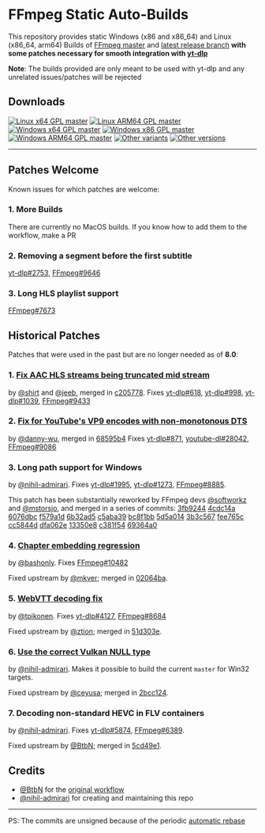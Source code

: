 # FFmpeg Static Auto-Builds


This repository provides static Windows (x86 and x86_64) and Linux (x86_64, arm64) Builds of [FFmpeg master](https://github.com/FFmpeg/FFmpeg) and [latest release branch](https://github.com/FFmpeg/FFmpeg/tree/release/7.1) **with some patches necessary for smooth integration with [yt-dlp](https://github.com/yt-dlp/yt-dlp)**

**Note**: The builds provided are only meant to be used with yt-dlp and any unrelated issues/patches will be rejected


## Downloads

[![Linux x64 GPL master](https://img.shields.io/badge/-Linux_x64-crimson.svg?style=for-the-badge&logo=linux)](https://github.com/yt-dlp/FFmpeg-Builds/releases/download/latest/ffmpeg-master-latest-linux64-gpl.tar.xz "Linux x64 GPL master")
[![Linux ARM64 GPL master](https://img.shields.io/badge/-Linux_ARM64-orangered.svg?style=for-the-badge&logo=linux)](https://github.com/yt-dlp/FFmpeg-Builds/releases/download/latest/ffmpeg-master-latest-linuxarm64-gpl.tar.xz "Linux ARM64 GPL master")
[![Windows x64 GPL master](https://img.shields.io/badge/-Windows_x64-blue.svg?style=for-the-badge&logo=windows)](https://github.com/yt-dlp/FFmpeg-Builds/releases/download/latest/ffmpeg-master-latest-win64-gpl.zip "Windows x64 GPL master")
[![Windows x86 GPL master](https://img.shields.io/badge/-Windows_x86-9cf.svg?style=for-the-badge&logo=windows)](https://github.com/yt-dlp/FFmpeg-Builds/releases/download/latest/ffmpeg-master-latest-win32-gpl.zip "Windows x86 GPL master")
[![Windows ARM64 GPL master](https://img.shields.io/badge/-Windows_arm64-lightblue.svg?style=for-the-badge&logo=windows)](https://github.com/yt-dlp/FFmpeg-Builds/releases/download/latest/ffmpeg-master-latest-winarm64-gpl.zip "Windows ARM64 GPL master")
[![Other variants](https://img.shields.io/badge/-Other-grey.svg?style=for-the-badge)](https://github.com/yt-dlp/FFmpeg-Builds/wiki/Latest "All variants")
[![Other versions](https://img.shields.io/badge/-Old_Versions-lightgrey.svg?style=for-the-badge)](https://github.com/yt-dlp/FFmpeg-Builds/releases "All releases")

---




## Patches Welcome
Known issues for which patches are welcome:

### 1. More Builds

There are currently no MacOS builds. If you know how to add them to the workflow, make a PR

### 2. Removing a segment before the first subtitle

[yt-dlp#2753](https://github.com/yt-dlp/yt-dlp/issues/2753), [FFmpeg#9646](https://trac.ffmpeg.org/ticket/9646)

### 3. Long HLS playlist support
[FFmpeg#7673](https://trac.ffmpeg.org/ticket/7673)


<!--
## Patches Applied
These patches have been applied to the builds:
-->



<!--
## Release-only patches
Patches that have been merged in FFmpeg master, but not in FFmpeg's latest release:
-->



## Historical Patches
Patches that were used in the past but are no longer needed as of **8.0**:

### 1. [Fix AAC HLS streams being truncated mid stream](https://patchwork.ffmpeg.org/project/ffmpeg/patch/20210927213133.28258-1-jeebjp@gmail.com)

by [@shirt](https://github.com/shirt-dev) and [@jeeb](https://github.com/jeeb), merged in [c205778](https://github.com/FFmpeg/FFmpeg/commit/c20577806f0a161c6867e72f884d020a253de10a).
Fixes [yt-dlp#618](https://github.com/yt-dlp/yt-dlp/issues/618), [yt-dlp#998](https://github.com/yt-dlp/yt-dlp/issues/998), [yt-dlp#1039](https://github.com/yt-dlp/yt-dlp/issues/1039), [FFmpeg#9433](https://trac.ffmpeg.org/ticket/9433)

### 2. [Fix for YouTube's VP9 encodes with non-monotonous DTS](https://ffmpeg.org/pipermail/ffmpeg-devel/2021-May/280189.html)

by [@danny-wu](https://github.com/danny-wu), merged in [68595b4](https://github.com/FFmpeg/FFmpeg/commit/68595b46cb374658432fff998e82e5ff434557ac)
Fixes [yt-dlp#871](https://github.com/yt-dlp/yt-dlp/issues/871), [youtube-dl#28042](https://github.com/ytdl-org/youtube-dl/issues/28042), [FFmpeg#9086](https://trac.ffmpeg.org/ticket/9086)

### 3. Long path support for Windows

by [@nihil-admirari](https://github.com/nihil-admirari).
Fixes [yt-dlp#1995](https://github.com/yt-dlp/yt-dlp/issues/1995),
[yt-dlp#1273](https://github.com/yt-dlp/yt-dlp/issues/1273),
[FFmpeg#8885](https://trac.ffmpeg.org/ticket/8885).

This patch has been substantially reworked by FFmpeg devs
[@softworkz](https://github.com/softworkz) and
[@mstorsjo](https://github.com/mstorsjo),
and merged in a series of commits:
[3fb9244](https://github.com/FFmpeg/FFmpeg/commit/3fb924464244bc317a5d19ab25625ae35abde512)
[4cdc14a](https://github.com/FFmpeg/FFmpeg/commit/4cdc14aa955805931b918d30d9c7349ab924dd52)
[6076dbc](https://github.com/FFmpeg/FFmpeg/commit/6076dbcb55d0c9b6693d1acad12a63f7268301aa)
[f579a1d](https://github.com/FFmpeg/FFmpeg/commit/f579a1d08b269b6dfc89596af20582c01950adb2)
[6b32ad5](https://github.com/FFmpeg/FFmpeg/commit/6b32ad59c8fe16fc792ca5a468b95ce5232ff6d1)
[c5aba39](https://github.com/FFmpeg/FFmpeg/commit/c5aba39a041fdaac267fc8c6a2ef745a94a2b0da)
[bc8f1bb](https://github.com/FFmpeg/FFmpeg/commit/bc8f1bbe233b435dc474df272dac0b5b6d0ef536)
[5d5a014](https://github.com/FFmpeg/FFmpeg/commit/5d5a01419928d0c00bae54f730eede150cd5b268)
[3b3c567](https://github.com/FFmpeg/FFmpeg/commit/3b3c567ad3d45a3f5d90668a1dd32f11b89fc4b5)
[fee765c](https://github.com/FFmpeg/FFmpeg/commit/fee765c2078ba03e346e311c86a447a116fe8c5f)
[cc5844d](https://github.com/FFmpeg/FFmpeg/commit/cc5844da988fb7ca1051775a3dac43de77bf3881)
[dfa062e](https://github.com/FFmpeg/FFmpeg/commit/dfa062ed3cae1d7ae3fdc52c7adda09cfc2e29b9)
[13350e8](https://github.com/FFmpeg/FFmpeg/commit/13350e81fd43cbd1aa3bbb7ed567e7dc7dd2b7f5)
[c381f54](https://github.com/FFmpeg/FFmpeg/commit/c381f5412fe810bd8118123aed9bd4f76b75b59d)
[69364a0](https://github.com/FFmpeg/FFmpeg/commit/69364a06c65d3437e8158cdffd98c2f6d1b84dd2)

### 4. [Chapter embedding regression](https://ffmpeg.org/pipermail/ffmpeg-devel/2023-October/316365.html)

by [@bashonly](https://github.com/bashonly).
Fixes [FFmpeg#10482](https://trac.ffmpeg.org/ticket/10482)

Fixed upstream by [@mkver](https://github.com/mkver); merged in [02064ba](https://github.com/FFmpeg/FFmpeg/commit/02064ba3a37754183cf7e7a4c1ffd3cdf971b5dc).

### 5. [WebVTT decoding fix](https://ffmpeg.org/pipermail/ffmpeg-devel/2022-May/296353.html)

by [@tpikonen](https://github.com/tpikonen).
Fixes [yt-dlp#4127](https://github.com/yt-dlp/yt-dlp/issues/4127), [FFmpeg#8684](https://trac.ffmpeg.org/ticket/8684)

Fixed upstream by [@ztion](https://github.com/ztion); merged in [51d303e](https://github.com/FFmpeg/FFmpeg/commit/51d303e20cbb0874172f50b5172c515a973587d4).

### 6. [Use the correct Vulkan NULL type](https://lists.ffmpeg.org/pipermail/ffmpeg-devel/2024-September/333751.html)

by [@nihil-admirari](https://github.com/nihil-admirari). Makes it possible to build the current `master` for Win32 targets.

Fixed upstream by [@ceyusa](https://github.com/ceyusa); merged in [2bcc124](https://github.com/FFmpeg/FFmpeg/commit/2bcc124e1a49e27b6a42b1d0ab1cac23568c3ca2).

### 7. Decoding non-standard HEVC in FLV containers

by [@nihil-admirari](https://github.com/nihil-admirari).
Fixes [yt-dlp#5874](https://github.com/yt-dlp/yt-dlp/issues/5874),
[FFmpeg#6389](https://trac.ffmpeg.org/ticket/6389).

Fixed upstream by [@BtbN](https://github.com/BtbN); merged in
[5cd49e1](https://github.com/FFmpeg/FFmpeg/commit/b76053d8bf322b197a9d07bd27bbdad14fd5bc15).



## Credits

* [@BtbN](https://github.com/BtbN) for the [original workflow](https://github.com/BtbN/FFmpeg-Builds)
* [@nihil-admirari](https://github.com/nihil-admirari) for creating and maintaining this repo

---

PS: The commits are unsigned because of the periodic [automatic rebase](https://github.com/yt-dlp/FFmpeg-Builds/actions/workflows/rebase-on-upstream.yml)
